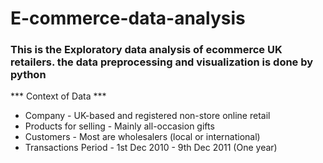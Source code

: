 # E-commerce-data-analysis
### This is the Exploratory data analysis of ecommerce  UK retailers. the data preprocessing  and visualization is done by python
*** Context of Data ***
* Company - UK-based and registered non-store online retail
* Products for selling - Mainly all-occasion gifts
* Customers - Most are wholesalers (local or international)
* Transactions Period - 1st Dec 2010 - 9th Dec 2011 (One year)

